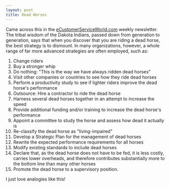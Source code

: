 ```yaml
---
layout: post
title: Dead Horses
---
```

Came across this in the [eCustomerServiceWorld.com](https://web.archive.org/web/20041024141320/http://www.ecustomerserviceworld.com/) weekly newsletter.
The tribal wisdom of the Dakota Indians, passed down from generation to generation, says that when you discover that you are riding a dead horse, the best strategy is to dismount. In many organizations, however, a whole range of far more advanced strategies are often employed, such as:

1. Change riders
1. Buy a stronger whip
1. Do nothing: "This is the way we have always ridden dead horses"
1. Visit other companies or countries to see how they ride dead horses
1. Perform a productivity study to see if lighter riders improve the dead horse's performance
1. Outsource: Hire a contractor to ride the dead horse
1. Harness several dead horses together in an attempt to increase the speed
1. Provide additional funding and/or training to increase the dead horse's performance
1. Appoint a committee to study the horse and assess how dead it actually is
1. Re-classify the dead horse as "living-impaired"
1. Develop a Strategic Plan for the management of dead horses
1. Rewrite the expected performance requirements for all horses
1. Modify existing standards to include dead horses
1. Declare that, as the dead horse does not have to be fed, it is less costly, carries lower overheads, and therefore contributes substantially more to the bottom line than many other horses
1. Promote the dead horse to a supervisory position.

I just love analogies like this!
